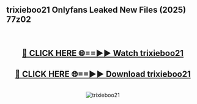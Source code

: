 <h2>trixieboo21 Onlyfans Leaked New Files (2025) 77z02</h2>
<br>
<div align="center">
<h2><a href="https://mediafiles.top/trixieboo21&ref=git" rel="nofollow">🔴 CLICK HERE 🌐==►► Watch trixieboo21</a></h2>
<h2><a href="https://mediafiles.top/trixieboo21&ref=git" rel="nofollow">🔴 CLICK HERE 🌐==►► Download trixieboo21</a></h2>
<br>
<a href="https://mediafiles.top/trixieboo21&ref=git" rel="nofollow" data-target="animated-image.originalLink"><img src="https://i.ibb.co.com/xMMVF88/686577567.gif" alt="trixieboo21" style="max-width: 100%; display: inline-block;" data-target="animated-image.originalImage"></a>
</div>
<br>
<br>